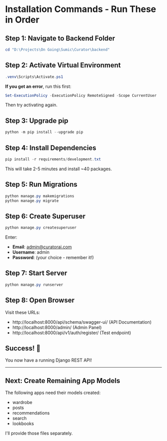 # Installation Commands - Run These in Order

## Step 1: Navigate to Backend Folder
```powershell
cd "D:\Projects\On Going\Sumic\Curator\backend"
```

## Step 2: Activate Virtual Environment
```powershell
.venv\Scripts\Activate.ps1
```

**If you get an error**, run this first:
```powershell
Set-ExecutionPolicy -ExecutionPolicy RemoteSigned -Scope CurrentUser
```

Then try activating again.

## Step 3: Upgrade pip
```powershell
python -m pip install --upgrade pip
```

## Step 4: Install Dependencies
```powershell
pip install -r requirements/development.txt
```

This will take 2-5 minutes and install ~40 packages.

## Step 5: Run Migrations
```powershell
python manage.py makemigrations
python manage.py migrate
```

## Step 6: Create Superuser
```powershell
python manage.py createsuperuser
```

Enter:
- **Email**: admin@curatorai.com
- **Username**: admin
- **Password**: (your choice - remember it!)

## Step 7: Start Server
```powershell
python manage.py runserver
```

## Step 8: Open Browser

Visit these URLs:
- http://localhost:8000/api/schema/swagger-ui/ (API Documentation)
- http://localhost:8000/admin/ (Admin Panel)
- http://localhost:8000/api/v1/auth/register/ (Test endpoint)

## Success! 🎉

You now have a running Django REST API!

---

## Next: Create Remaining App Models

The following apps need their models created:
- wardrobe
- posts  
- recommendations
- search
- lookbooks

I'll provide those files separately.

